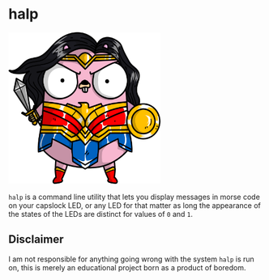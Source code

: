 # halp

<img src="assets/ww_gopher.png" width="300" height="300">

`halp` is a command line utility that lets you display messages in morse code on your capslock LED, or any LED for that matter as long the appearance of the states of the LEDs are distinct for values of `0` and `1`. 

## Disclaimer

I am not responsible for anything going wrong with the system `halp` is run on, this is merely an educational project born as a product of boredom. 
